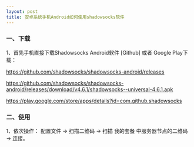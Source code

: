 ```yaml
---
layout: post
title: 安卓系统手机Android如何使用shadowsocks软件
---
```


### 一、下载

1、首先手机直接下载Shadowsocks Android软件 [Github] 或者 Google Play下载：

https://github.com/shadowsocks/shadowsocks-android/releases

https://github.com/shadowsocks/shadowsocks-android/releases/download/v4.6.1/shadowsocks--universal-4.6.1.apk

https://play.google.com/store/apps/details?id=com.github.shadowsocks

### 二、使用

1、依次操作： 配置文件 -> 扫描二维码 -> 扫描 我的套餐 中服务器节点的二维码 -> 连接。
